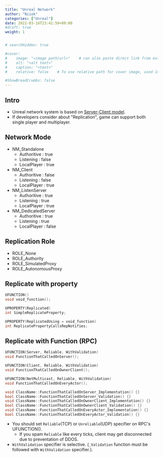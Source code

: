 ```yaml
---
title: "Unreal Network"
author: "Niiok"
categories: ["Unreal"]
date: 2022-03-16T23:41:59+09:00
#draft: true
weight: 1


# searchHidden: true

#cover:
#    image: "<image path/url>"    # can also paste direct link from external site
#    alt: "<alt text>"
#    caption: "<text>"
#    relative: false 	# To use relative path for cover image, used in hugo Page-bundles

#ShowBreadCrumbs: false
---
```



## Intro
- Unreal network system is based on [Server-Client model](https://docs.unrealengine.com/InteractiveExperiences/Networking/Server/).
- If developers consider about "Replication", game can support both single player and multiplayer.


## Network Mode
- NM_Standalone
  - Authoritive : true
  - Listening : false
  - LocalPlayer : true
- NM_Client
  - Authoritive : false
  - Listening : false
  - LocalPlayer : true
- NM_ListenServer
  - Authoritive : true
  - Listening : true
  - LocalPlayer : true
- NM_DedicatedServer
  - Authoritive : true
  - Listening : true
  - LocalPlayer : false


## Replication Role
- ROLE_None
- ROLE_Authority
- ROLE_SimulatedProxy
- ROLE_AutonomousProxy


## Replicate with property
``` C++
UFUNCTION()
void void_function();

UPROPERTY(Replicated)
int SimpleReplicateProperty;

UPROPERTY(ReplicatedUsing = void_function)
int ReplicatePropertyCallsRepNotifies;
```

## Replicate with Function (RPC)
``` C++
UFUNCTION(Server, Reliable, WithValidation)
void FunctionThatCalledOnServer();

UFUNCTION(Client, Reliable, WithValidation)
void FunctionThatCalledOnOwnerClient();

UFUNCTION(NetMulticast, Reliable, WithValidation)
void FunctionThatCalledOnEveryActor();

void ClassName::FunctionThatCalledOnServer_Implementation() {}
bool ClassName::FunctionThatCalledOnServer_Validation() {}
void ClassName::FunctionThatCalledOnOwnerClient_Implementation() {}
bool ClassName::FunctionThatCalledOnOwnerClient_Validation() {}
void ClassName::FunctionThatCalledOnEveryActor_Implementation() {}
bool ClassName::FunctionThatCalledOnEveryActor_Validation() {}
```
- You should set `Reliable`(TCP) or `Unreliable`(UDP) specifier on RPC's UFUNCTION().
  - If you spam `Reliable` like every ticks, client may get disconnected due to preventation of DDOS.
- `WithValidation` specifier is selective. (`_Validation` function must be followed with `WithValidation` specifier.).
